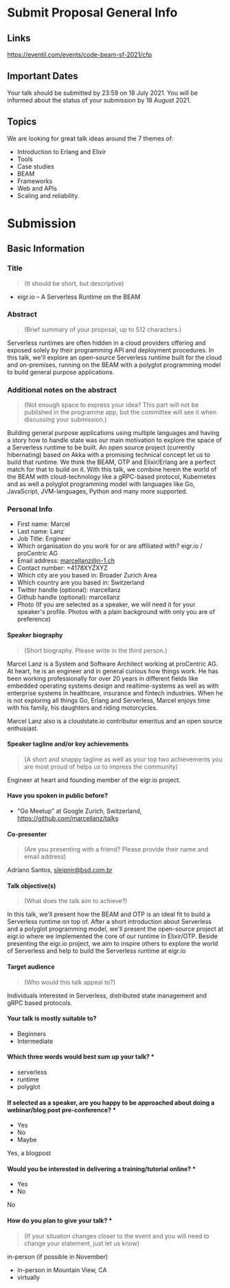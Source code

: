 # Submit Proposal General Info

## Links

https://eventil.com/events/code-beam-sf-2021/cfp

## Important Dates

Your talk should be submitted by 23:59 on 18 July 2021. You will be informed about the status of your submission by 18
August 2021.

## Topics

We are looking for great talk ideas around the 7 themes of:

- Introduction to Erlang and Elixir
- Tools
- Case studies
- BEAM
- Frameworks
- Web and APIs
- Scaling and reliability.

# Submission

## Basic Information

### Title

> (It should be short, but descriptive)

- eigr.io – A Serverless Runtime on the BEAM

### Abstract

> (Brief summary of your proposal, up to 512 characters.)

Serverless runtimes are often hidden in a cloud providers offering and exposed solely by their programming API and
deployment procedures. In this talk, we'll explore an open-source Serverless runtime built for the cloud and
on-premises, running on the BEAM with a polyglot programming model to build general purpose applications.

### Additional notes on the abstract

> (Not enough space to express your idea? This part will not be published in the programme app, but the committee will see it when discussing your submission.)

Building general purpose applications using multiple languages and having a story how to handle state was our main
motivation to explore the space of a Serverless runtime to be built. An open source project (currently hibernating)
based on Akka with a promising technical concept let us to build that runtime. We think the BEAM, OTP and Elixir/Erlang
are a perfect match for that to build on it. With this talk, we combine herein the world of the BEAM with
cloud-technology like a gRPC-based protocol, Kubernetes and as well a polyglot programming model with languages like Go,
JavaScript, JVM-languages, Python and many more supported.

### Personal Info

- First name: Marcel
- Last name: Lanz
- Job Title: Engineer
- Which organisation do you work for or are affiliated with? eigr.io / proCentric AG
- Email address: marcellanz@n-1.ch
- Contact number: +4178XYZXYZ
- Which city are you based in: Broader Zurich Area
- Which country are you based in: Switzerland
- Twitter handle (optional): marcellanz
- Github handle (optional): marcellanz
- Photo (If you are selected as a speaker, we will need it for your speaker's profile. Photos with a plain background
  with only you are of preference)

#### Speaker biography

> (Short biography. Please write in the third person.)

Marcel Lanz is a System and Software Architect working at proCentric AG. At heart, he is an engineer and in general
curious how things work. He has been working professionally for over 20 years in different fields like embedded
operating systems design and realtime-systems as well as with enterprise systems in healthcare, insurance and fintech
industries. When he is not exploring all things Go, Erlang and Serverless, Marcel enjoys time with his family, his
daughters and riding motorcycles.

Marcel Lanz also is a cloudstate.io contributor emeritus and an open source enthusiast.

#### Speaker tagline and/or key achievements

> (A short and snappy tagline as well as your top two achievements you are most proud of helps us to impress the community)

Engineer at heart and founding member of the eigr.io project.

#### Have you spoken in public before?

- "Go Meetup" at Google Zurich, Switzerland, https://github.com/marcellanz/talks

#### Co-presenter

> (Are you presenting with a friend? Please provide their name and email address)

Adriano Santos, sleipnir@bsd.com.br

#### Talk objective(s)

> (What does the talk aim to achieve?)

In this talk, we'll present how the BEAM and OTP is an ideal fit to build a Serverless runtime on top of. After a short
introduction about Serverless and a polyglot programming model, we'll present the open-source project at eigr.io where
we implemented the core of our runtime in Elixir/OTP. Beside presenting the eigr.io project, we aim to inspire others to
explore the world of Serverless and help to build the Serverless runtime at eigr.io

#### Target audience

> (Who would this talk appeal to?)

Individuals interested in Serverless, distributed state management and gRPC based protocols.

#### Your talk is mostly suitable to?

- Beginners
- Intermediate

#### Which three words would best sum up your talk? *

- serverless
- runtime
- polyglot

#### If selected as a speaker, are you happy to be approached about doing a webinar/blog post pre-conference? *

- Yes
- No
- Maybe

Yes, a blogpost

#### Would you be interested in delivering a training/tutorial online? *

- Yes
- No

No

#### How do you plan to give your talk? *

> (If your situation changes closer to the event and you will need to change your statement, just let us know)

in-person (if possible in November)

- in-person in Mountain View, CA
- virtually
